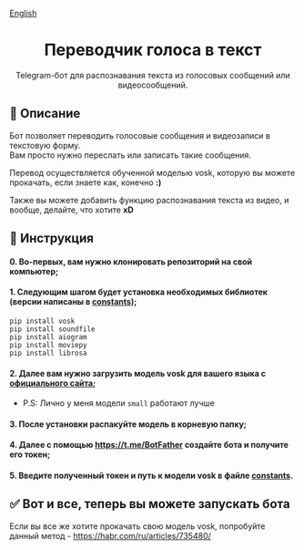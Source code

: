 [English](README.md)
<div align="center">

# Переводчик голоса в текст


Telegram-бот для распознавания текста из голосовых сообщений или видеосообщений.

</div>


## 📖 Описание

Бот позволяет переводить голосовые сообщения и видеозаписи в текстовую форму.\
Вам просто нужно переслать или записать такие сообщения.

Перевод осуществляется обученной моделью vosk, которую вы можете прокачать, если знаете как, конечно __:)__

Также вы можете добавить функцию распознавания текста из видео, и вообще, делайте, что хотите __xD__


## 🧐 Инструкция

#### 0. Во-первых, вам нужно клонировать репозиторий на свой компьютер;

#### 1. Следующим шагом будет установка необходимых библиотек (версии написаны в [constants](main/constants.py));

```
pip install vosk
pip install soundfile 
pip install aiogram
pip install moviepy
pip install librosa
```
#### 2. Далее вам нужно загрузить модель vosk для вашего языка с [официального сайта](https://alphacephei.com/vosk/models);
* P.S: Лично у меня модели `small` работают лучше

#### 3. После установки распакуйте модель в корневую папку;

#### 4. Далее с помощью https://t.me/BotFather создайте бота и получите его токен;

#### 5. Введите полученный токен и путь к модели vosk в файле [constants](main/constants.py).


## ✅ Вот и все, теперь вы можете запускать бота

Если вы все же хотите прокачать свою модель vosk, попробуйте данный метод - https://habr.com/ru/articles/735480/
